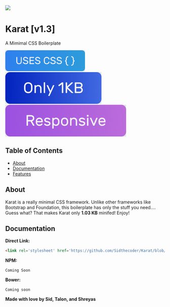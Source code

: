 <img src="https://github.com/Sidthecoder/Karat-Website/blob/master/css/logo.png" width="200"/>

# Karat [v1.3]
A Mimimal CSS Boilerplate

<img src="https://github.com/Sidthecoder/Karat-Website/blob/master/badges/CSS.png?raw=true" width="50%"><img src="https://github.com/Sidthecoder/Karat-Website/blob/master/badges/Only%201KB.png?raw=true"><img src="https://github.com/Sidthecoder/Karat-Website/blob/master/badges/Responsive.png?raw=true">

## Table of Contents
  
  - <a href="#about">About</a>
  - <a href="#docs">Documentation</a>
  - <a href="#feat">Features</a>

<a name="about"></a>
## About

Karat is a really minimal CSS framework. Unlike other frameworks like Bootstrap and Foundation, this boilerplate has only the stuff you need.... Guess what? That makes Karat only **1.03 KB** minifed! Enjoy!

## Documentation

**Direct Link:**

```html
<link rel='stylesheet' href='https://github.com/Sidthecoder/Karat/blob/master/dist/nothinghere'>
```

**NPM:**

```shell
Coming Soon
```

**Bower:**

```shell
Coming soon
```

**Made with love by Sid, Talon, and Shreyas**
